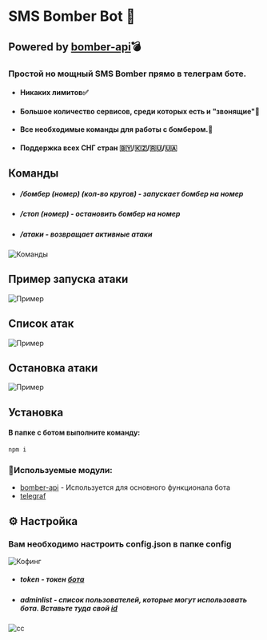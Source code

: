 # SMS Bomber Bot 🧨
## Powered by [bomber-api](https://github.com/shketov/bomber-api)💣

### Простой но мощный SMS Bomber прямо в телеграм боте. 

- #### Никаких лимитов✅
- #### Большое количество сервисов, среди которых есть и "звонящие"📲
- #### Все необходимые команды для работы с бомбером.📃
- #### Поддержка всех СНГ стран 🇧🇾/🇰🇿/🇷🇺/🇺🇦

## Команды

- ##### /бомбер (номер) (кол-во кругов) - запускает бомбер на номер
- ##### /стоп (номер) - остановить бомбер на номер
- ##### /атаки - возвращает активные атаки

![Команды](https://i.imgur.com/P05D7KY.png)

## Пример запуска атаки

![Пример](https://i.imgur.com/I3ovbAv.png)

## Список атак

![Пример](https://i.imgur.com/oWmKQ17.png)

## Остановка атаки 

![Пример](https://i.imgur.com/ise0zEe.png)

## Установка

#### В папке с ботом выполните команду:

```sh
npm i
```

### 📑Используемые модули:

- [bomber-api](https://github.com/shketov/bomber-api) - Используется для основного функционала бота
- [telegraf](https://github.com/telegraf/telegraf)

## ⚙ Настройка

### Вам необходимо настроить config.json в папке config

![Кофинг](https://i.imgur.com/jLdlkdY.png)

- ##### token - токен [бота](https://t.me/botfather)
- ##### adminlist - список пользователей, которые могут использовать бота.  Вставьте туда свой [id](https://t.me/@getmyid_bot)

![сс](https://i.imgur.com/C8J9fvl.png)
